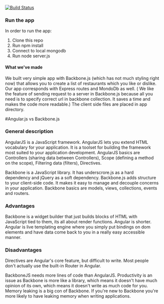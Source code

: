 [![Build Status](https://travis-ci.org/tinasharma/CRUD-with-Backbonejs.svg?branch=master)](https://travis-ci.org/tinasharma/CRUD-with-Backbonejs)

### Run the app
In order to run the app:
1. Clone this repo
2. Run npm install
3. Connect to local mongodb
3. Run node server.js

#### What we've made
We built very simple app with Backbone.js (which has not much styling right now) that allows you to create a list of restaurants which you like or dislike. Our app corresponds with Express routes and MondoDb as well. ( We like the feature of sending request to a server in Backbone.js because all you need is to specify correct url in backbone collection. It saves a time and makes the code more readable.)
The client side files are placed in app directory.

#Angular.js vs Backbone.js

### General description
AngularJS is a JavaScript framework. AngularJS lets you extend HTML vocabulary for your application. It is a toolset for building the framework most suited to your application development.
AngularJS basics are Controllers (sharing data between Controllers), Scope (defining a method on the scope), Filtering data (filters), Directives.

Backbone is a JavaScript library. It has underscrore.js as a hard dependency and jQuery as a soft dependency. Backbone.js adds structure to your client-side code. It makes it easy to manage and decouple concerns in your application. Backbone basics are models, views, collections, events and routers.

### Advantages
Backbone is a widget builder that just builds blocks of HTML with JavaScript tied to them, its all about render functions.
Angular is shorter.
Angular is live templating engine where you simply put bindings on dom elements and have data come back to you in a really easy accessible manner.

### Disadvantages
Directives are Angular's core feature, but difficult to write.
Most people don't actually use the built-in Router in Angular.

BackboneJS needs more lines of code than AngularJS.
Productivity is an issue as Backbone is more like a library, which means it doesn't have much opinion of its own, which means it doesn't write as much code for you. Memory leaking is a big con of Backbone. If you're new to Backbone you're more likely to have leaking memory when writing applications.
